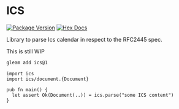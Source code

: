 # ICS

[![Package Version](https://img.shields.io/hexpm/v/ics)](https://hex.pm/packages/ics)
[![Hex Docs](https://img.shields.io/badge/hex-docs-ffaff3)](https://hexdocs.pm/ics/)

Library to parse Ics calendar in respect to the RFC2445 spec.

This is still WIP

```sh
gleam add ics@1
```

```gleam
import ics
import ics/document.{Document}

pub fn main() {
  let assert Ok(Document(..)) = ics.parse("some ICS content")
}
```
